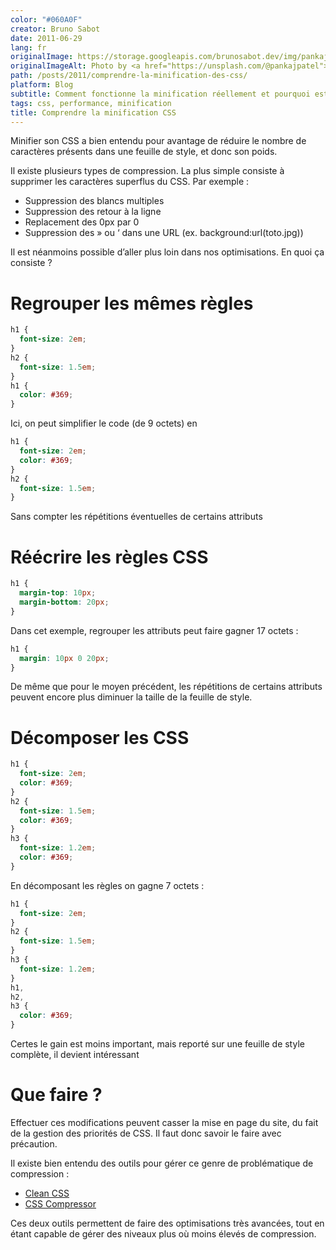 ```yaml
---
color: "#060A0F"
creator: Bruno Sabot
date: 2011-06-29
lang: fr
originalImage: https://storage.googleapis.com/brunosabot.dev/img/pankaj-patel-6JVlSdgMacE-unsplash.jpeg
originalImageAlt: Photo by <a href="https://unsplash.com/@pankajpatel">Pankaj Patel</a> on <a href="https://unsplash.com">Unsplash</a>.
path: /posts/2011/comprendre-la-minification-des-css/
platform: Blog
subtitle: Comment fonctionne la minification réellement et pourquoi est-ce un vrai gain ?
tags: css, performance, minification
title: Comprendre la minification CSS
---
```


Minifier son CSS a bien entendu pour avantage de réduire le nombre de caractères présents dans une feuille de style, et donc son poids.

Il existe plusieurs types de compression. La plus simple consiste à supprimer les caractères superflus du CSS. Par exemple :

- Suppression des blancs multiples
- Suppression des retour à la ligne
- Replacement des 0px par 0
- Suppression des » ou ‘ dans une URL (ex. background:url(toto.jpg))

Il est néanmoins possible d’aller plus loin dans nos optimisations. En quoi ça consiste ?

# Regrouper les mêmes règles

```css
h1 {
  font-size: 2em;
}
h2 {
  font-size: 1.5em;
}
h1 {
  color: #369;
}
```

Ici, on peut simplifier le code (de 9 octets) en

```css
h1 {
  font-size: 2em;
  color: #369;
}
h2 {
  font-size: 1.5em;
}
```

Sans compter les répétitions éventuelles de certains attributs

# Réécrire les règles CSS

```css
h1 {
  margin-top: 10px;
  margin-bottom: 20px;
}
```

Dans cet exemple, regrouper les attributs peut faire gagner 17 octets :

```css
h1 {
  margin: 10px 0 20px;
}
```

De même que pour le moyen précédent, les répétitions de certains attributs peuvent encore plus diminuer la taille de la feuille de style.

# Décomposer les CSS

```css
h1 {
  font-size: 2em;
  color: #369;
}
h2 {
  font-size: 1.5em;
  color: #369;
}
h3 {
  font-size: 1.2em;
  color: #369;
}
```

En décomposant les règles on gagne 7 octets :

```css
h1 {
  font-size: 2em;
}
h2 {
  font-size: 1.5em;
}
h3 {
  font-size: 1.2em;
}
h1,
h2,
h3 {
  color: #369;
}
```

Certes le gain est moins important, mais reporté sur une feuille de style complète, il devient intéressant

# Que faire ?

Effectuer ces modifications peuvent casser la mise en page du site, du fait de la gestion des priorités de CSS. Il faut donc savoir le faire avec précaution.

Il existe bien entendu des outils pour gérer ce genre de problématique de compression :

- [Clean CSS](http://www.cleancss.com/)
- [CSS Compressor](http://www.codenothing.com/css-compressor/)

Ces deux outils permettent de faire des optimisations très avancées, tout en étant capable de gérer des niveaux plus où moins élevés de compression.
